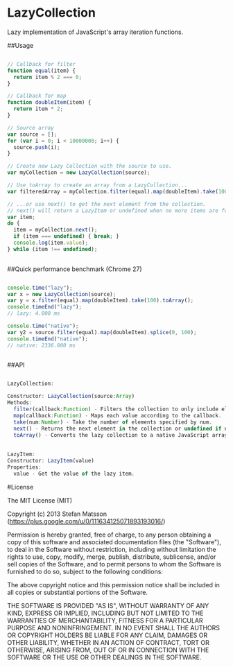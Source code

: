 LazyCollection 
==============

Lazy implementation of JavaScript's array iteration functions.

##Usage

```javascript

// Callback for filter
function equal(item) {
  return item % 2 === 0;
}

// Callback for map
function doubleItem(item) {
  return item * 2;
}

// Source array
var source = [];
for (var i = 0; i < 10000000; i++) {
  source.push(i);
}

// Create new Lazy Collection with the source to use.
var myCollection = new LazyCollection(source);

// Use toArray to create an array from a LazyCollection...
var filteredArray = myCollection.filter(equal).map(doubleItem).take(100).toArray();

// ...or use next() to get the next element from the collection.
// next() will return a LazyItem or undefined when no more items are found.
var item;
do {
  item = myCollection.next();
  if (item === undefined) { break; }
  console.log(item.value);
} while (item !== undefined);
 
```

##Quick performance benchmark (Chrome 27)

```javascript

console.time("lazy");
var x = new LazyCollection(source);
var y = x.filter(equal).map(doubleItem).take(100).toArray();
console.timeEnd("lazy");
// lazy: 4.000 ms

console.time("native");
var y2 = source.filter(equal).map(doubleItem).splice(0, 100);
console.timeEnd("native");
// native: 2336.000 ms
 
```

##API

```javascript

LazyCollection:

Constructor: LazyCollection(source:Array)
Methods:
  filter(callback:Function) - Filters the collection to only include elements where the callback returns true.
  map(callback:Function) - Maps each value according to the callback. 
  take(num:Number) - Take the number of elements specified by num.
  next() - Returns the next element in the collection or undefined if no more elements exist.
  toArray() - Converts the lazy collection to a native JavaScript array.
  
  
LazyItem:
Constructor: LazyItem(value)
Properties:
  value - Get the value of the lazy item.


```

#License

The MIT License (MIT)

Copyright (c) 2013 Stefan Matsson (https://plus.google.com/u/0/111634125071893193016/)

Permission is hereby granted, free of charge, to any person obtaining a copy
of this software and associated documentation files (the "Software"), to deal
in the Software without restriction, including without limitation the rights
to use, copy, modify, merge, publish, distribute, sublicense, and/or sell
copies of the Software, and to permit persons to whom the Software is
furnished to do so, subject to the following conditions:

The above copyright notice and this permission notice shall be included in
all copies or substantial portions of the Software.

THE SOFTWARE IS PROVIDED "AS IS", WITHOUT WARRANTY OF ANY KIND, EXPRESS OR
IMPLIED, INCLUDING BUT NOT LIMITED TO THE WARRANTIES OF MERCHANTABILITY,
FITNESS FOR A PARTICULAR PURPOSE AND NONINFRINGEMENT. IN NO EVENT SHALL THE
AUTHORS OR COPYRIGHT HOLDERS BE LIABLE FOR ANY CLAIM, DAMAGES OR OTHER
LIABILITY, WHETHER IN AN ACTION OF CONTRACT, TORT OR OTHERWISE, ARISING FROM,
OUT OF OR IN CONNECTION WITH THE SOFTWARE OR THE USE OR OTHER DEALINGS IN
THE SOFTWARE.
